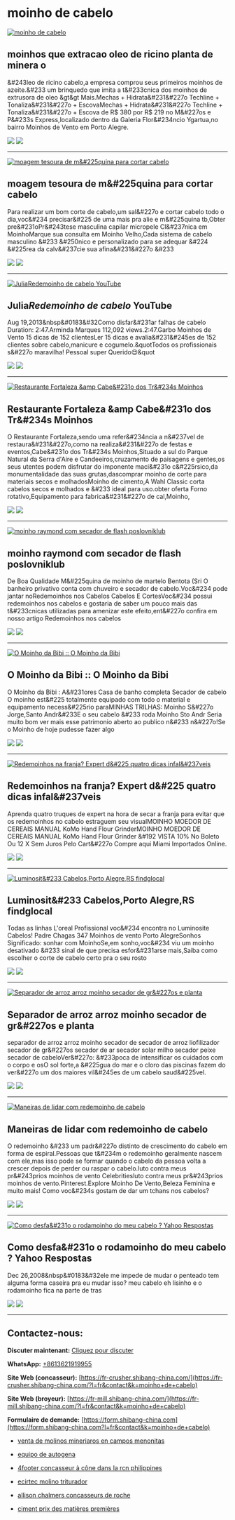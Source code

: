 # moinho de cabelo

<a href="https://swt.shibang-china.com/?l=fr&img&k=moinho+de+cabelo" target="_blank">![moinho de cabelo](http://static.shibang-china.com/all-800x300/373.jpg)</a>

## moinhos que extracao oleo de ricino planta de minera o
&#243leo de ricino cabelo,a empresa comprou seus primeiros moinhos de azeite.&#233 um brinquedo que imita a t&#233cnica dos moinhos de extrusora de oleo &gt&gt Mais.Mechas + Hidrata&#231&#227o Techline + Tonaliza&#231&#227o + EscovaMechas + Hidrata&#231&#227o Techline + Tonaliza&#231&#227o + Escova de R$ 380 por R$ 219 no M&#227os e P&#233s Express,localizado dentro da Galeria Flor&#234ncio Ygartua,no bairro Moinhos de Vento em Porto Alegre.


<a href="https://whatsapp.shibangsoft.com/WhatsApp.php" target="_blank" title="WhatsApp">![](http://static.shibang-china.com/icon/whatsapp.png)</a> <a href="https://swt.shibang-china.com/?l=fr&icon&k=moinho+de+cabelo" target="_blank">![](http://static.shibang-china.com/icon/chat-fr.png)</a>

---

<a href="https://swt.shibang-china.com/?l=fr&img&k=moinho+de+cabelo" target="_blank">![moagem tesoura de m&#225quina para cortar cabelo](http://static.shibang-china.com/all-800x300/260.jpg)</a>

## moagem tesoura de m&#225quina para cortar cabelo
Para realizar um bom corte de cabelo,um sal&#227o e cortar cabelo todo o dia,voc&#234 precisar&#225 de uma mais pra alie e m&#225quina tb,Obter pre&#231oPr&#243tese masculina capilar micropele Cl&#237nica em MoinhoMarque sua consulta em Moinho Velho,Cada sistema de cabelo masculino &#233 &#250nico e personalizado para se adequar &#224 &#225rea da calv&#237cie sua afina&#231&#227o &#233


<a href="https://whatsapp.shibangsoft.com/WhatsApp.php" target="_blank" title="WhatsApp">![](http://static.shibang-china.com/icon/whatsapp.png)</a> <a href="https://swt.shibang-china.com/?l=fr&icon&k=moinho+de+cabelo" target="_blank">![](http://static.shibang-china.com/icon/chat-fr.png)</a>

---

<a href="https://swt.shibang-china.com/?l=fr&img&k=moinho+de+cabelo" target="_blank">![Julia*Redemoinho de cabelo* YouTube](http://static.shibang-china.com/all-800x300/1359.jpg)</a>

## Julia*Redemoinho de cabelo* YouTube
Aug 19,2013&nbsp&#0183&#32Como disfar&#231ar falhas de cabelo Duration: 2:47.Arminda Marques 112,092 views.2:47.Garbo Moinhos de Vento 15 dicas de 152 clientesLer 15 dicas e avalia&#231&#245es de 152 clientes sobre cabelo,manicure e cogumelo.&quotTodos os profissionais s&#227o maravilha! Pessoal super Querido😍&quot


<a href="https://whatsapp.shibangsoft.com/WhatsApp.php" target="_blank" title="WhatsApp">![](http://static.shibang-china.com/icon/whatsapp.png)</a> <a href="https://swt.shibang-china.com/?l=fr&icon&k=moinho+de+cabelo" target="_blank">![](http://static.shibang-china.com/icon/chat-fr.png)</a>

---

<a href="https://swt.shibang-china.com/?l=fr&img&k=moinho+de+cabelo" target="_blank">![Restaurante Fortaleza &amp Cabe&#231o dos Tr&#234s Moinhos](http://static.shibang-china.com/all-800x300/270.jpg)</a>

## Restaurante Fortaleza &amp Cabe&#231o dos Tr&#234s Moinhos
O Restaurante Fortaleza,sendo uma refer&#234ncia a n&#237vel de restaura&#231&#227o,como na realiza&#231&#227o de festas e eventos,Cabe&#231o dos Tr&#234s Moinhos,Situado a sul do Parque Natural da Serra d'Aire e Candeeiros,cruzamento de paisagens e gentes,os seus utentes podem disfrutar do imponente maci&#231o c&#225rsico,da monumentalidade das suas grutas,dascomprar moinho de corte para materiais secos e molhadosMoinho de cimento,A Wahl Classic corta cabelos secos e molhados e &#233 ideal para uso.obter oferta Forno rotativo,Equipamento para fabrica&#231&#227o de cal,Moinho,


<a href="https://whatsapp.shibangsoft.com/WhatsApp.php" target="_blank" title="WhatsApp">![](http://static.shibang-china.com/icon/whatsapp.png)</a> <a href="https://swt.shibang-china.com/?l=fr&icon&k=moinho+de+cabelo" target="_blank">![](http://static.shibang-china.com/icon/chat-fr.png)</a>

---

<a href="https://swt.shibang-china.com/?l=fr&img&k=moinho+de+cabelo" target="_blank">![moinho raymond com secador de flash poslovniklub](http://static.shibang-china.com/all-800x300/285.jpg)</a>

## moinho raymond com secador de flash poslovniklub
De Boa Qualidade M&#225quina de moinho de martelo Bentota (Sri O banheiro privativo conta com chuveiro e secador de cabelo.Voc&#234 pode jantar noRedemoinhos nos Cabelos Cabelos E CortesVoc&#234 possui redemoinhos nos cabelos e gostaria de saber um pouco mais das t&#233cnicas utilizadas para amenizar este efeito,ent&#227o confira em nosso artigo Redemoinhos nos cabelos


<a href="https://whatsapp.shibangsoft.com/WhatsApp.php" target="_blank" title="WhatsApp">![](http://static.shibang-china.com/icon/whatsapp.png)</a> <a href="https://swt.shibang-china.com/?l=fr&icon&k=moinho+de+cabelo" target="_blank">![](http://static.shibang-china.com/icon/chat-fr.png)</a>

---

<a href="https://swt.shibang-china.com/?l=fr&img&k=moinho+de+cabelo" target="_blank">![O Moinho da Bibi :: O Moinho da Bibi](http://static.shibang-china.com/all-800x300/56.jpg)</a>

## O Moinho da Bibi :: O Moinho da Bibi
O Moinho da Bibi : A&#231ores Casa de banho completa Secador de cabelo O moinho est&#225 totalmente equipado com todo o material e equipamento necess&#225rio paraMINHAS TRILHAS: Moinho S&#227o Jorge,Santo Andr&#233E o seu cabelo &#233 roda Moinho Sto Andr Seria muito bom ver mais esse patrimonio aberto ao publico n&#233 n&#227o!Se o Moinho de hoje pudesse fazer algo


<a href="https://whatsapp.shibangsoft.com/WhatsApp.php" target="_blank" title="WhatsApp">![](http://static.shibang-china.com/icon/whatsapp.png)</a> <a href="https://swt.shibang-china.com/?l=fr&icon&k=moinho+de+cabelo" target="_blank">![](http://static.shibang-china.com/icon/chat-fr.png)</a>

---

<a href="https://swt.shibang-china.com/?l=fr&img&k=moinho+de+cabelo" target="_blank">![Redemoinhos na franja? Expert d&#225 quatro dicas infal&#237veis](http://static.shibang-china.com/all-800x300/976.jpg)</a>

## Redemoinhos na franja? Expert d&#225 quatro dicas infal&#237veis
Aprenda quatro truques de expert na hora de secar a franja para evitar que os redemoinhos no cabelo estraguem seu visualMOINHO MOEDOR DE CEREAIS MANUAL KoMo Hand Flour GrinderMOINHO MOEDOR DE CEREAIS MANUAL KoMo Hand Flour Grinder &#192 VISTA 10% No Boleto Ou 12 X Sem Juros Pelo Cart&#227o Compre aqui Miami Importados Online.


<a href="https://whatsapp.shibangsoft.com/WhatsApp.php" target="_blank" title="WhatsApp">![](http://static.shibang-china.com/icon/whatsapp.png)</a> <a href="https://swt.shibang-china.com/?l=fr&icon&k=moinho+de+cabelo" target="_blank">![](http://static.shibang-china.com/icon/chat-fr.png)</a>

---

<a href="https://swt.shibang-china.com/?l=fr&img&k=moinho+de+cabelo" target="_blank">![Luminosit&#233 Cabelos,Porto Alegre,RS findglocal](http://static.shibang-china.com/all-800x300/458.jpg)</a>

## Luminosit&#233 Cabelos,Porto Alegre,RS findglocal
Todas as linhas L'oreal Profissional voc&#234 encontra no Luminosite Cabelos! Padre Chagas 347 Moinhos de vento Porto AlegreSonhos Significado: sonhar com MoinhoSe,em sonho,voc&#234 viu um moinho desativado &#233 sinal de que precisa esfor&#231arse mais,Saiba como escolher o corte de cabelo certo pra o seu rosto


<a href="https://whatsapp.shibangsoft.com/WhatsApp.php" target="_blank" title="WhatsApp">![](http://static.shibang-china.com/icon/whatsapp.png)</a> <a href="https://swt.shibang-china.com/?l=fr&icon&k=moinho+de+cabelo" target="_blank">![](http://static.shibang-china.com/icon/chat-fr.png)</a>

---

<a href="https://swt.shibang-china.com/?l=fr&img&k=moinho+de+cabelo" target="_blank">![Separador de arroz arroz moinho secador de gr&#227os e planta](http://static.shibang-china.com/all-800x300/438.jpg)</a>

## Separador de arroz arroz moinho secador de gr&#227os e planta
separador de arroz arroz moinho secador de secador de arroz liofilizador secador de gr&#227os secador de ar secador solar milho secador peixe secador de cabeloVer&#227o: &#233poca de intensificar os cuidados com o corpo e osO sol forte,a &#225gua do mar e o cloro das piscinas fazem do ver&#227o um dos maiores vil&#245es de um cabelo saud&#225vel.


<a href="https://whatsapp.shibangsoft.com/WhatsApp.php" target="_blank" title="WhatsApp">![](http://static.shibang-china.com/icon/whatsapp.png)</a> <a href="https://swt.shibang-china.com/?l=fr&icon&k=moinho+de+cabelo" target="_blank">![](http://static.shibang-china.com/icon/chat-fr.png)</a>

---

<a href="https://swt.shibang-china.com/?l=fr&img&k=moinho+de+cabelo" target="_blank">![Maneiras de lidar com redemoinho de cabelo](http://static.shibang-china.com/all-800x300/697.jpg)</a>

## Maneiras de lidar com redemoinho de cabelo
O redemoinho &#233 um padr&#227o distinto de crescimento do cabelo em forma de espiral.Pessoas que t&#234m o redemoinho geralmente nascem com ele,mas isso pode se formar quando o cabelo da pessoa volta a crescer depois de perder ou raspar o cabelo.luto contra meus pr&#243prios moinhos de vento Celebritiesluto contra meus pr&#243prios moinhos de vento.Pinterest.Explore Moinho De Vento,Beleza Feminina e muito mais! Como voc&#234s gostam de dar um tchans nos cabelos?


<a href="https://whatsapp.shibangsoft.com/WhatsApp.php" target="_blank" title="WhatsApp">![](http://static.shibang-china.com/icon/whatsapp.png)</a> <a href="https://swt.shibang-china.com/?l=fr&icon&k=moinho+de+cabelo" target="_blank">![](http://static.shibang-china.com/icon/chat-fr.png)</a>

---

<a href="https://swt.shibang-china.com/?l=fr&img&k=moinho+de+cabelo" target="_blank">![Como desfa&#231o o rodamoinho do meu cabelo ? Yahoo Respostas](http://static.shibang-china.com/all-800x300/530.jpg)</a>

## Como desfa&#231o o rodamoinho do meu cabelo ? Yahoo Respostas
Dec 26,2008&nbsp&#0183&#32ele me impede de mudar o penteado tem alguma forma caseira pra eu mudar isso? meu cabelo eh lisinho e o rodamoinho fica na parte de tras

<a href="https://whatsapp.shibangsoft.com/WhatsApp.php" target="_blank" title="WhatsApp">![](http://static.shibang-china.com/icon/whatsapp.png)</a> <a href="https://swt.shibang-china.com/?l=fr&icon&k=moinho+de+cabelo" target="_blank">![](http://static.shibang-china.com/icon/chat-fr.png)</a>

---
## Contactez-nous:

**Discuter maintenant:** [Cliquez pour discuter](https://swt.shibang-china.com?l=fr&contact&k=moinho+de+cabelo)

**WhatsApp:**  [+8613621919955](https://whatsapp.shibangsoft.com/WhatsApp.php)

**Site Web (concasseur):** [https://fr-crusher.shibang-china.com/](https://fr-crusher.shibang-china.com/?l=fr&contact&k=moinho+de+cabelo)

**Site Web (broyeur):** [https://fr-mill.shibang-china.com/](https://fr-mill.shibang-china.com/?l=fr&contact&k=moinho+de+cabelo)

**Formulaire de demande:** [https://form.shibang-china.com](https://form.shibang-china.com?l=fr&contact&k=moinho+de+cabelo)

* [venta de molinos mineriaros en campos menonitas](../62/venta%20de%20molinos%20mineriaros%20en%20campos%20menonitas.md)

* [equipo de autogena](../63/equipo%20de%20autogena.md)

* [4footer concasseur à cône dans la rcn philippines](../65/4footer%20concasseur%20%C3%A0%20c%C3%B4ne%20dans%20la%20rcn%20philippines.md)

* [ecirtec molino triturador](../64/ecirtec%20molino%20triturador.md)

* [allison chalmers concasseurs de roche](../65/allison%20chalmers%20concasseurs%20de%20roche.md)

* [ciment prix des matières premières](../61/ciment%20prix%20des%20mati%C3%A8res%20premi%C3%A8res.md)